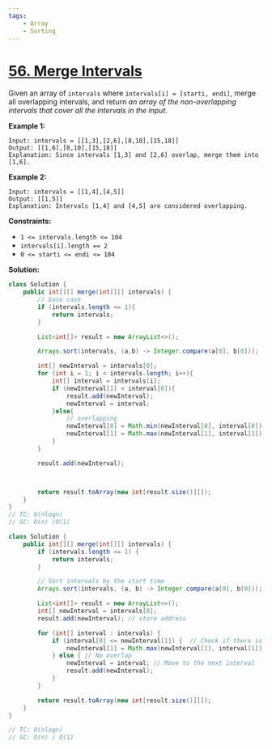 ```yaml
---
tags:
    - Array
    - Sorting
---
```


# [56. Merge Intervals](https://leetcode.com/problems/merge-intervals/)

Given an array of `intervals` where `intervals[i] = [starti, endi]`, merge all overlapping intervals, and return *an array of the non-overlapping intervals that cover all the intervals in the input*.

 

**Example 1:**

```
Input: intervals = [[1,3],[2,6],[8,10],[15,18]]
Output: [[1,6],[8,10],[15,18]]
Explanation: Since intervals [1,3] and [2,6] overlap, merge them into [1,6].
```

**Example 2:**

```
Input: intervals = [[1,4],[4,5]]
Output: [[1,5]]
Explanation: Intervals [1,4] and [4,5] are considered overlapping.
```

 

**Constraints:**

- `1 <= intervals.length <= 104`
- `intervals[i].length == 2`
- `0 <= starti <= endi <= 104`



**Solution:**

```java
class Solution {
    public int[][] merge(int[][] intervals) {
        // base case
        if (intervals.length <= 1){
            return intervals;
        }

        List<int[]> result = new ArrayList<>();

        Arrays.sort(intervals, (a,b) -> Integer.compare(a[0], b[0]));

        int[] newInterval = intervals[0];
        for (int i = 1; i < intervals.length; i++){
            int[] interval = intervals[i];
            if (newInterval[1] < interval[0]){
                result.add(newInterval);
                newInterval = interval;
            }else{
                // overlapping
                newInterval[0] = Math.min(newInterval[0], interval[0]);
                newInterval[1] = Math.max(newInterval[1], interval[1]);
            }
        }

        result.add(newInterval);



        return result.toArray(new int[result.size()][]);
    }
}
// TC: O(nlogn)
// SC: O(n) /O(1)
```



```java
class Solution {
    public int[][] merge(int[][] intervals) {
        if (intervals.length <= 1) {
            return intervals;
        }

        // Sort intervals by the start time
        Arrays.sort(intervals, (a, b) -> Integer.compare(a[0], b[0]));

        List<int[]> result = new ArrayList<>();
        int[] newInterval = intervals[0];
        result.add(newInterval); // store address

        for (int[] interval : intervals) {
            if (interval[0] <= newInterval[1]) {  // Check if there is an overlap
                newInterval[1] = Math.max(newInterval[1], interval[1]); // Merge the interval
            } else { // No overlap
                newInterval = interval; // Move to the next interval
                result.add(newInterval);
            }
        }

        return result.toArray(new int[result.size()][]);
    }
}

// TC: O(nlogn)
// SC: O(n) / O(1)
```

